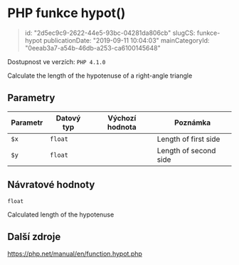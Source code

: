 PHP funkce hypot()
================================

> id: "2d5ec9c9-2622-44e5-93bc-04281da806cb"
> slugCS: funkce-hypot
> publicationDate: "2019-09-11 10:04:03"
> mainCategoryId: "0eeab3a7-a54b-46db-a253-ca6100145648"

Dostupnost ve verzích: `PHP 4.1.0`

Calculate the length of the hypotenuse of a right-angle triangle


Parametry
--------------

| Parametr | Datový typ | Výchozí hodnota | Poznámka |
|-----|-----|-----|-----|
| `$x` | `float` |  | Length of first side |
| `$y` | `float` |  | Length of second side |


Návratové hodnoty
----------------

`float`

Calculated length of the hypotenuse

Další zdroje
------------

https://php.net/manual/en/function.hypot.php
